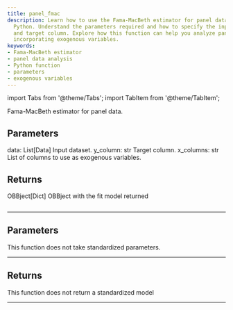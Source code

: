 ```yaml
---
title: panel_fmac
description: Learn how to use the Fama-MacBeth estimator for panel data analysis in
  Python. Understand the parameters required and how to specify the input dataset
  and target column. Explore how this function can help you analyze panel data by
  incorporating exogenous variables.
keywords:
- Fama-MacBeth estimator
- panel data analysis
- Python function
- parameters
- exogenous variables
---
```




<!-- markdownlint-disable MD012 MD031 MD033 -->

import Tabs from '@theme/Tabs';
import TabItem from '@theme/TabItem';

Fama-MacBeth estimator for panel data.

Parameters
----------
data: List[Data]
Input dataset.
y_column: str
Target column.
x_columns: str
List of columns to use as exogenous variables.

Returns
-------
OBBject[Dict]
OBBject with the fit model returned

```python wordwrap

```

---

## Parameters

This function does not take standardized parameters.

---

## Returns

This function does not return a standardized model

---


